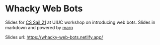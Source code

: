 # Whacky Web Bots

Slides for [CS Sail 21](https://sail.cs.illinois.edu/) at UIUC workshop on introducing web bots. Slides in markdown and powered by [marp](https://github.com/marp-team/marp)

Slides url: https://whacky-web-bots.netlify.app/
